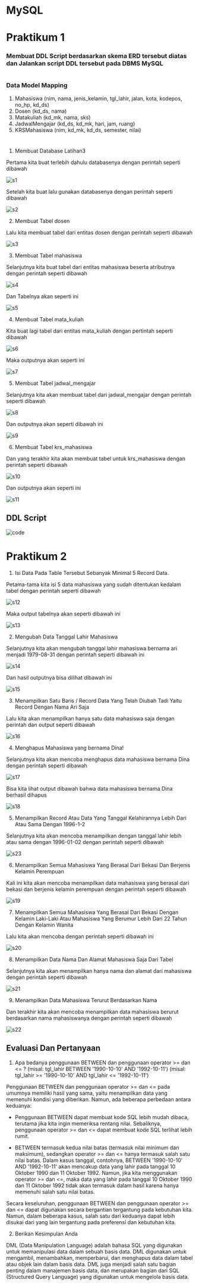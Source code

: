 # MySQL
# Praktikum 1

### Membuat DDL Script berdasarkan skema ERD tersebut diatas dan Jalankan script DDL tersebut pada DBMS MySQL

#
### Data Model Mapping
1. Mahasiswa (nim, nama, jenis_kelamin, tgl_lahir, jalan, kota, kodepos, no_hp, kd_ds)
2. Dosen (kd_ds, nama)
3. Matakuliah (kd_mk, nama, sks)
4. JadwalMengajar (kd_ds, kd_mk, hari, jam, ruang)
5. KRSMahasiswa (nim, kd_mk, kd_ds, semester, nilai)
# 

1. Membuat Database Latihan3

Pertama kita buat terlebih dahulu databasenya dengan perintah seperti dibawah

![s1](https://user-images.githubusercontent.com/130354090/232716201-000083d9-8b95-4589-93a7-2712b8725485.png)

Setelah kita buat lalu gunakan databasenya dengan perintah seperti dibawah

![s2](https://user-images.githubusercontent.com/130354090/232716653-587eddce-7894-4b58-861a-3d1853047a41.png)

2. Membuat Tabel dosen

Lalu kita membuat tabel dari entitas dosen dengan perintah seperti dibawah

![s3](https://user-images.githubusercontent.com/130354090/232718670-d569ee18-e927-41d6-8367-6a5340be94e2.png)

3. Membuat Tabel mahasiswa

Selanjutnya kita buat tabel dari entitas mahasiswa beserta atributnya dengan perintah seperti dibawah

![s4](https://user-images.githubusercontent.com/130354090/232719297-1d398c0c-82a0-4994-8804-7ce04223f878.png)

Dan Tabelnya akan seperti ini

![s5](https://user-images.githubusercontent.com/130354090/232719624-05a5a741-9fd1-427e-ba50-13997bda55df.png)

4. Membuat Tabel mata_kuliah

Kita buat lagi tabel dari entitas mata_kuliah dengan pertintah seperti dibawah

![s6](https://user-images.githubusercontent.com/130354090/232720311-70af07f6-fb54-491c-9ecd-4b9b82e79b28.png)

Maka outputnya akan seperti ini

![s7](https://user-images.githubusercontent.com/130354090/232720362-051444d4-70b9-4301-add9-3dbd9b264d31.png)

5. Membuat Tabel jadwal_mengajar

Selanjutnya kita akan membuat tabel dari jadwal_mengajar dengan perintah seperti dibawah

![s8](https://user-images.githubusercontent.com/130354090/232720693-e336a3cd-b6c1-4ea0-a9e5-5ecd635c6cc8.png)

Dan outputnya akan seperti dibawah ini

![s9](https://user-images.githubusercontent.com/130354090/232720792-79a4f214-60ef-4a35-abe9-9e25016c578e.png)

6. Membuat Tabel krs_mahasiswa

Dan yang terakhir kita akan membuat tabel untuk krs_mahasiswa dengan perintah seperti dibawah

![s10](https://user-images.githubusercontent.com/130354090/232721129-62a601e4-f0ec-4b76-8813-fea1d7ad0bb4.png)

Dan outputnya akan seperti ini

![s11](https://user-images.githubusercontent.com/130354090/232721230-a938be76-0916-486c-9df8-8a1e54e41b76.png)

## DDL Script

![code](https://user-images.githubusercontent.com/130354090/232725660-5b72f954-b486-4a2c-aa05-8f8a1849d87b.png)

# Praktikum 2

1. Isi Data Pada Table Tersebut Sebanyak Minimal 5 Record Data.

Petama-tama kita isi 5 data mahasiswa yang sudah ditentukan kedalam tabel dengan perintah seperti dibawah

![s12](https://user-images.githubusercontent.com/130354090/232726659-14d606a0-db2e-421e-96b6-21340c73c6fb.png)

Maka output tabelnya akan seperti dibawah ini

![s13](https://user-images.githubusercontent.com/130354090/232726812-04997012-bb90-45c5-875d-c41d66991217.png)

2. Mengubah Data Tanggal Lahir Mahasiswa

Selanjutnya kita akan mengubah tanggal lahir mahasiswa bernama ari menjadi 1979-08-31 dengan perintah seperti dibawah ini

![s14](https://user-images.githubusercontent.com/130354090/232727421-4ea64560-a273-4b5e-a529-e13b16ec0bbf.png)

Dan hasil outputnya bisa dilihat dibawah ini

![s15](https://user-images.githubusercontent.com/130354090/232727473-63b21095-33bb-4f5a-94bd-3db38942fa7b.png)

3. Menampilkan Satu Baris / Record Data Yang Telah Diubah Tadi Yaitu Record Dengan Nama Ari Saja

Lalu kita akan menampilkan hanya satu data mahasiswa saja dengan perintah dan output seperti dibawah

![s16](https://user-images.githubusercontent.com/130354090/232728235-64fc86c7-0593-4794-9998-6975d90668ef.png)

4. Menghapus Mahasiswa yang bernama Dina! 

Selanjutnya kita akan mencoba menghapus data mahasiswa bernama Dina dengan perintah seperti dibawah

![s17](https://user-images.githubusercontent.com/130354090/232728692-d40dbec4-0961-44c7-8276-93b33b3fb50d.png)

Bisa kita lihat output dibawah bahwa data mahasiswa bernama Dina berhasil dihapus

![s18](https://user-images.githubusercontent.com/130354090/232728724-9ac06836-6973-4cec-8bfa-eebf57cf6188.png)

5. Menampilkan Record Atau Data Yang Tanggal Kelahirannya Lebih Dari Atau Sama Dengan 1996-1-2

Selanjutnya kita akan mencoba menampilkan dengan tanggal lahir lebih atau sama dengan 1996-01-02 dengan perintah seperti dibawah

![s23](https://user-images.githubusercontent.com/130354090/232731191-51720650-3420-498c-8cdb-f9ac175bfd4c.png)

6. Menampilkan Semua Mahasiswa Yang Berasal Dari Bekasi Dan Berjenis Kelamin Perempuan 

Kali ini kita akan mencoba menampilkan data mahasiswa yang berasal dari bekasi dan berjenis kelamin perempuan dengan perintah
seperti dibawah

![s19](https://user-images.githubusercontent.com/130354090/232732100-c6fd82c5-e022-4130-8fc3-eec0dacbc638.png)

7. Menampilkan Semua Mahasiswa Yang Berasal Dari Bekasi Dengan Kelamin Laki-Laki Atau Mahasiswa Yang Berumur Lebih Dari 22 Tahun Dengan Kelamin Wanita

Lalu kita akan mencoba dengan perintah seperti dibawah ini

![s20](https://user-images.githubusercontent.com/130354090/232732945-8bbf0459-bf23-4a6b-855a-dcabcafeb768.png)

8. Menampilkan Data Nama Dan Alamat Mahasiswa Saja Dari Tabel

Selanjutnya kita akan menampilkan hanya nama dan alamat dari mahasiswa dengan perintah seperti dibawah 

![s21](https://user-images.githubusercontent.com/130354090/232733493-70bb2078-6a1c-4181-92ce-dada7ad7997a.png)

9. Menampilkan Data Mahasiswa Terurut Berdasarkan Nama

Dan terakhir kita akan mencoba menampilkan data mahasiswa berurut berdasarkan nama mahasiswanya dengan perintah seperti dibawah

![s22](https://user-images.githubusercontent.com/130354090/232734141-9ff54618-a65c-4a59-9ec7-49aad90186fa.png)

## Evaluasi Dan Pertanyaan

1. Apa bedanya penggunaan BETWEEN dan penggunaan operator >= dan <= ? (misal: tgl_lahir BETWEEN '1990-10-10' AND '1992-10-11') (misal: tgl_lahir >= '1990-10-10' AND tgl_lahir <= '1992-10-11')

Penggunaan BETWEEN dan penggunaan operator >= dan <= pada umumnya memiliki hasil yang sama, yaitu menampilkan data yang memenuhi kondisi yang diberikan. Namun, ada beberapa perbedaan antara keduanya:

* Penggunaan BETWEEN dapat membuat kode SQL lebih mudah dibaca, terutama jika kita ingin memeriksa rentang nilai. Sebaliknya, penggunaan operator >= 
  dan <=    dapat membuat kode SQL terlihat lebih rumit.

* BETWEEN termasuk kedua nilai batas (termasuk nilai minimum dan maksimum), sedangkan operator >= dan <= hanya termasuk salah satu nilai batas. 
  Dalam kasus tanggal, contohnya, BETWEEN '1990-10-10' AND '1992-10-11' akan mencakup data yang lahir pada tanggal 10 Oktober 1990 dan 11 Oktober 1992. 
  Namun, jika kita menggunakan operator >= dan <=, maka data yang lahir pada tanggal 10 Oktober 1990 dan 11 Oktober 1992 tidak akan termasuk dalam hasil 
  karena hanya memenuhi salah satu nilai batas.

Secara keseluruhan, penggunaan BETWEEN dan penggunaan operator >= dan <= dapat digunakan secara bergantian tergantung pada kebutuhan kita. 
Namun, dalam beberapa kasus, salah satu dari keduanya dapat lebih disukai dari yang lain tergantung pada preferensi dan kebutuhan kita.


2. Berikan Kesimpulan Anda

DML (Data Manipulation Language) adalah bahasa SQL yang digunakan untuk memanipulasi data dalam sebuah basis data. 
DML digunakan untuk mengambil, menambahkan, memperbarui, dan menghapus data dalam tabel atau objek lain dalam basis data. 
DML juga menjadi salah satu bagian penting dalam manajemen basis data, dan merupakan bagian dari SQL (Structured Query Language) 
yang digunakan untuk mengelola basis data.

















